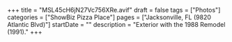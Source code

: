 +++
title = "MSL45cH6jN27Vc756XRe.avif"
draft = false
tags = ["Photos"]
categories = ["ShowBiz Pizza Place"]
pages = ["Jacksonville, FL (9820 Atlantic Blvd)"]
startDate = ""
description = "Exterior with the 1988 Remodel (1991)."
+++
